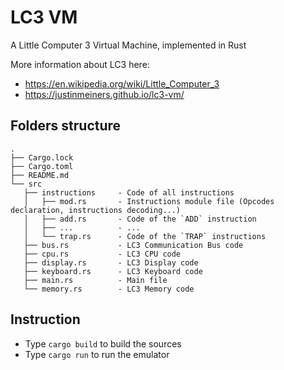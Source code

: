 # LC3 VM
A Little Computer 3 Virtual Machine, implemented in Rust

More information about LC3 here:

- https://en.wikipedia.org/wiki/Little_Computer_3
- https://justinmeiners.github.io/lc3-vm/

## Folders structure

    .
    ├── Cargo.lock
    ├── Cargo.toml
    ├── README.md
    └── src
       ├── instructions     - Code of all instructions
       │   ├── mod.rs       - Instructions module file (Opcodes declaration, instructions decoding...)
       │   ├── add.rs       - Code of the `ADD` instruction
       │   ├── ...          - ...
       │   └── trap.rs      - Code of the `TRAP` instructions
       ├── bus.rs           - LC3 Communication Bus code
       ├── cpu.rs           - LC3 CPU code
       ├── display.rs       - LC3 Display code
       ├── keyboard.rs      - LC3 Keyboard code
       ├── main.rs          - Main file
       └── memory.rs        - LC3 Memory code

## Instruction

- Type `cargo build` to build the sources
- Type `cargo run` to run the emulator
